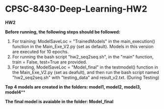 # CPSC-8430-Deep-Learning-HW2

**HW2**

**Before running, the following steps should be followed:**
1. For training: ModelSaveLoc = "TrainedModels" in the main_execution() function in the Main_Exe_V2.py (set as default). Models in this version are executed for 10 epochs.
2. For running the bash script "hw2_seq2seq.sh", in the "main" function, train = False, test=True are provided.
3. For testing, ModelSaveLoc = "Model_final" in the testmodel() function in the Main_Exe_V2.py (set as deafult), and then run the bash script named "hw2_seq2seq.sh" with "testing_data" and result_v2.txt. (During Testing)

**Top 4 models are created in the folders: model1, model2, model3, model4****

**The final model is avaiable in the folder: Model_final**
